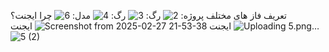 تعریف فاز های مختلف پروژه:
![2](https://github.com/user-attachments/assets/4d045fb6-3697-4e3d-805b-789ce3819c42)
رگ:
![3](https://github.com/user-attachments/assets/5574075b-6721-486e-a6de-ea96c3d85b8c)
رگ:
![4](https://github.com/user-attachments/assets/190b017b-f603-40ff-a86c-c313d1454a29)
مدل:
![6](https://github.com/user-attachments/assets/85428a93-0140-4060-93b1-a22e8b094681)
چرا ایجنت؟
![Uploading 5.png…]()
ایجنت
![Screenshot from 2025-02-27 21-53-38](https://github.com/user-attachments/assets/91e9a0c1-257e-4944-aed7-2a5ddf96572b)
ایجنت
![5 (2)](https://github.com/user-attachments/assets/092bceec-88b1-4503-93a1-4b05cfc9719b)
